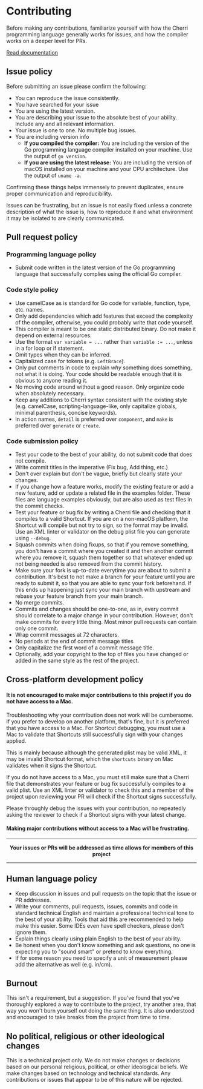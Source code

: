 # Contributing

Before making any contributions, familiarize yourself with how the Cherri programming language generally works for
issues, and how the compiler works on a deeper level for
PRs.

[Read documentation](https://cherrilang.org/compiler/)

## Issue policy

Before submitting an issue please confirm the following:

- You can reproduce the issue consistently.
- You have searched for your issue
- You are using the latest version.
- You are describing your issue to the absolute best of your ability. Include any and all relevant information.
- Your issue is one to one. No multiple bug issues.
- You are including version info
  - **If you compiled the compiler:** You are including the version of the Go programming language compiler
  installed on your machine. Use the output of `go version`.
  - **If you are using the latest release:** You are including the version of macOS installed on your machine and your CPU architecture. Use the output
  of `uname -a`.

Confirming these things helps immensely to prevent duplicates, ensure proper communication and reproducibility.

Issues can be frustrating, but an issue is not easily fixed unless a concrete description of what the issue is, how to
reproduce it and what environment it may be isolated to are clearly communicated.

## Pull request policy

### Programming language policy

- Submit code written in the latest version of the Go programming language that successfully complies using the official
  Go compiler.

### Code style policy

- Use camelCase as is standard for Go code for variable, function, type, etc. names.
- Only add dependencies which add features that exceed the complexity of the compiler, otherwise, you could probably
  write that code yourself.
- This compiler is meant to be one static distributed binary. Do not make it depend on external resources.
- Use the format `var variable = ...` rather than `variable := ...`, unless in a for loop or if statement.
- Omit types when they can be inferred.
- Capitalized case for tokens (e.g. `LeftBrace`).
- Only put comments in code to explain _why_ something does something, not what it is doing. Your code should be
  readable enough that it is obvious to anyone reading it.
- No moving code around without a good reason. Only organize code when absolutely necessary.
- Keep any additions to Cherri syntax consistent with the existing style (e.g. camelCase, scripting-language-like, only
  capitalize globals, minimal parenthesis, concise keywords).
- In action names, `detail` is preferred over `component`, and `make` is preferred over `generate` or `create`.

### Code submission policy

- Test your code to the best of your ability, do not submit code that does not compile.
- Write commit titles in the imperative (Fix bug, Add thing, etc.)
- Don't over explain but don't be vague, briefly but clearly state your changes.
- If you change how a feature works, modify the existing feature or add a new feature, add or update a related file in the examples folder. These
  files are language examples obviously, but are also used as test files in the commit checks.
- Test your feature or bug fix by writing a Cherri file and checking that it compiles to a valid Shortcut. If you are on
  a non-macOS platform, the Shortcut will compile but not try to sign, so the format may be invalid. Use an XML linter or validator on the debug plist file you can generate using `--debug`.
- Squash commits when doing fixups, so that if you remove something, you don't have a commit where you created it
  and then another commit where you remove it, squash them together so that whatever ended up not being needed is also
  removed from the commit history.
- Make sure your fork is up-to-date everytime you are about to submit a contribution. It's best to not make a branch for
  your feature until you are ready to submit it, so that you are able to sync your fork beforehand. If this ends up
  happening just sync your main branch with upstream and rebase your feature branch from your main branch.
- No merge commits.
- Commits and changes should be one-to-one, as in, every commit should correlate to a major change in your contribution.
  However, don't make commits for every little thing. Most minor pull requests can contain only one commit.
- Wrap commit messages at 72 characters.
- No periods at the end of commit message titles
- Only capitalize the first word of a commit message title.
- Optionally, add your copyright to the top of files you have changed or added in the same style as the rest of the project.

## Cross-platform development policy

#### It is not encouraged to make major contributions to this project if you do not have access to a Mac.

Troubleshooting why your contribution does not work will be cumbersome. If you prefer to develop on another platform,
that's fine, but it is preferred that you have access to a Mac. For Shortcut debugging, you must use a Mac to validate
that Shortcuts still successfully sign with your changes applied.

This is mainly because although the generated plist may be valid XML, it may be invalid Shortcut format, which the
`shortcuts` binary on Mac validates when it signs the Shortcut.

If you do not have access to a Mac, you must still make sure that a Cherri file that demonstrates your feature or bug
fix successfully compiles to a valid plist. Use an XML linter or validator to check this and a member of the project
upon reviewing your PR will check if the Shortcut signs successfully.

Please throughly debug the issues with your contribution, no repeatedly asking the reviewer to check if a Shortcut signs
with your latest change.

#### Making major contributions without access to a Mac _will_ be frustrating.

---

<p align=center>
  <b>Your issues or PRs will be addressed as time allows for members of this project</b>
</p>

---

## Human language policy

- Keep discussion in issues and pull requests on the topic that the issue or PR addresses.
- Write your comments, pull requests, issues, commits and code in standard technical English and maintain a professional
  technical tone to the best of your ability. Tools that aid this are recommended to help make this easier. Some IDEs
  even have spell checkers, please don't ignore them.
- Explain things clearly using plain English to the best of your ability.
- Be honest when you don't know something and ask questions, no one is expecting you to "sound
  smart" or pretend to know everything.
- If for some reason you need to specify a unit of measurement please add the alternative as well (e.g. in/cm).

## Burnout

This isn't a requirement, but a suggestion. If you've found that you've thoroughly explored a way to contribute to the
project, try another area, that way you won't burn yourself out doing the same thing. It is also understood and
encouraged to take breaks from the project from time to time.

## No political, religious or other ideological changes

This is a technical project only. We do not make changes or decisions based on our personal religious, political,
or other ideological beliefs. We make changes based on technology and technical standards. Any contributions or issues
that appear to be of this nature will be rejected.

